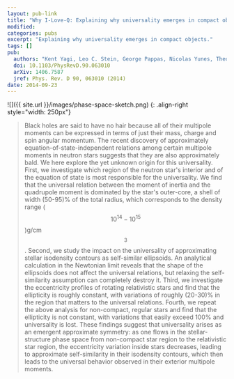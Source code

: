 ```yaml
---
layout: pub-link
title: "Why I-Love-Q: Explaining why universality emerges in compact objects"
modified:
categories: pubs
excerpt: "Explaining why universality emerges in compact objects."
tags: []
pub:
  authors: "Kent Yagi, Leo C. Stein, George Pappas, Nicolas Yunes, Theocharis A. Apostolatos"
  doi: 10.1103/PhysRevD.90.063010
  arXiv: 1406.7587
  jref: Phys. Rev. D 90, 063010 (2014)
date: 2014-09-23
---
```


![]({{ site.url }}/images/phase-space-sketch.png)
{: .align-right style="width: 250px"}
> Black holes are said to have no hair because all of their multipole
> moments can be expressed in terms of just their mass, charge and
> spin angular momentum. The recent discovery of approximately
> equation-of-state-independent relations among certain multipole
> moments in neutron stars suggests that they are also approximately
> bald. We here explore the yet unknown origin for this
> universality. First, we investigate which region of the neutron
> star's interior and of the equation of state is most responsible for
> the universality. We find that the universal relation between the
> moment of inertia and the quadrupole moment is dominated by the
> star's outer-core, a shell of width (50-95)% of the total radius,
> which corresponds to the density range
> ($$10^{14}-10^{15}$$)g/cm$$^3$$. Second, we 
> study the impact on the universality of approximating stellar
> isodensity contours as self-similar ellipsoids. An analytical
> calculation in the Newtonian limit reveals that the shape of the
> ellipsoids does not affect the universal relations, but relaxing the
> self-similarity assumption can completely destroy it. Third, we
> investigate the eccentricity profiles of rotating relativistic stars
> and find that the ellipticity is roughly constant, with variations
> of roughly (20-30)% in the region that matters to the universal
> relations. Fourth, we repeat the above analysis for non-compact,
> regular stars and find that the ellipticity is not constant, with
> variations that easily exceed 100% and universality is lost. These
> findings suggest that universality arises as an emergent approximate
> symmetry: as one flows in the stellar-structure phase space from
> non-compact star region to the relativistic star region, the
> eccentricity variation inside stars decreases, leading to
> approximate self-similarity in their isodensity contours, which then
> leads to the universal behavior observed in their exterior multipole
> moments.
